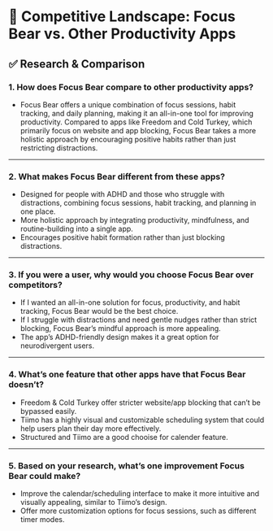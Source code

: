 # 📝 Competitive Landscape: Focus Bear vs. Other Productivity Apps

## ✅ Research & Comparison

### 1. How does Focus Bear compare to other productivity apps?

- Focus Bear offers a unique combination of focus sessions, habit tracking, and daily planning, making it an all-in-one tool for improving productivity. Compared to apps like Freedom and Cold Turkey, which primarily focus on website and app blocking, Focus Bear takes a more holistic approach by encouraging positive habits rather than just restricting distractions.

---

### 2. What makes Focus Bear different from these apps?

- Designed for people with ADHD and those who struggle with distractions, combining focus sessions, habit tracking, and planning in one place.
- More holistic approach by integrating productivity, mindfulness, and routine-building into a single app.
- Encourages positive habit formation rather than just blocking distractions.

---

### 3. If you were a user, why would you choose Focus Bear over competitors?

- If I wanted an all-in-one solution for focus, productivity, and habit tracking, Focus Bear would be the best choice.
- If I struggle with distractions and need gentle nudges rather than strict blocking, Focus Bear’s mindful approach is more appealing.
- The app’s ADHD-friendly design makes it a great option for neurodivergent users.

---

### 4. What’s one feature that other apps have that Focus Bear doesn’t?

- Freedom & Cold Turkey offer stricter website/app blocking that can’t be bypassed easily.
- Tiimo has a highly visual and customizable scheduling system that could help users plan their day more effectively.
- Structured and Tiimo are a good chooise for calender feature.

---

### 5. Based on your research, what’s one improvement Focus Bear could make?

- Improve the calendar/scheduling interface to make it more intuitive and visually appealing, similar to Tiimo’s design.
- Offer more customization options for focus sessions, such as different timer modes.
